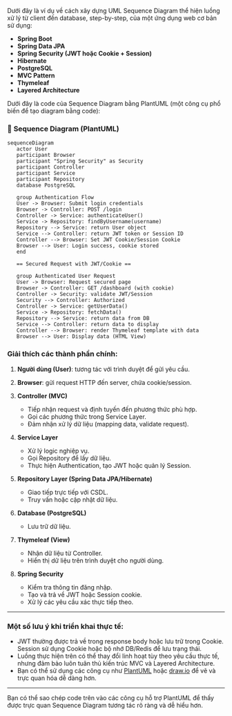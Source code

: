 Dưới đây là ví dụ về cách xây dựng UML Sequence Diagram thể hiện luồng xử lý từ client đến database, step-by-step, của một ứng dụng web cơ bản sử dụng:

- **Spring Boot**
- **Spring Data JPA**
- **Spring Security (JWT hoặc Cookie + Session)**
- **Hibernate**
- **PostgreSQL**
- **MVC Pattern**
- **Thymeleaf**
- **Layered Architecture**

Dưới đây là code của Sequence Diagram bằng PlantUML (một công cụ phổ biến để tạo diagram bằng code):

### 📝 **Sequence Diagram (PlantUML)**

```mermaid
sequenceDiagram
   actor User
   participant Browser
   participant "Spring Security" as Security
   participant Controller
   participant Service
   participant Repository
   database PostgreSQL
   
   group Authentication Flow
   User -> Browser: Submit login credentials
   Browser -> Controller: POST /login
   Controller -> Service: authenticateUser()
   Service -> Repository: findByUsername(username)
   Repository --> Service: return User object
   Service --> Controller: return JWT token or Session ID
   Controller --> Browser: Set JWT Cookie/Session Cookie
   Browser --> User: Login success, cookie stored
   end
   
   == Secured Request with JWT/Cookie ==
   
   group Authenticated User Request
   User -> Browser: Request secured page
   Browser -> Controller: GET /dashboard (with cookie)
   Controller -> Security: validate JWT/Session
   Security --> Controller: Authorized
   Controller -> Service: getUserData()
   Service -> Repository: fetchData()
   Repository --> Service: return data from DB
   Service --> Controller: return data to display
   Controller --> Browser: render Thymeleaf template with data
   Browser --> User: Display data (HTML View)
```

### Giải thích các thành phần chính:

1. **Người dùng (User)**: tương tác với trình duyệt để gửi yêu cầu.
2. **Browser**: gửi request HTTP đến server, chứa cookie/session.
3. **Controller (MVC)**
   - Tiếp nhận request và định tuyến đến phương thức phù hợp.
   - Gọi các phương thức trong Service Layer.
   - Đảm nhận xử lý dữ liệu (mapping data, validate request).

2. **Service Layer**
   - Xử lý logic nghiệp vụ.
   - Gọi Repository để lấy dữ liệu.
   - Thực hiện Authentication, tạo JWT hoặc quản lý Session.

3. **Repository Layer (Spring Data JPA/Hibernate)**
   - Giao tiếp trực tiếp với CSDL.
   - Truy vấn hoặc cập nhật dữ liệu.

4. **Database (PostgreSQL)**
   - Lưu trữ dữ liệu.

4. **Thymeleaf (View)**
   - Nhận dữ liệu từ Controller.
   - Hiển thị dữ liệu trên trình duyệt cho người dùng.

5. **Spring Security**
   - Kiểm tra thông tin đăng nhập.
   - Tạo và trả về JWT hoặc Session cookie.
   - Xử lý các yêu cầu xác thực tiếp theo.

---

### Một số lưu ý khi triển khai thực tế:

- JWT thường được trả về trong response body hoặc lưu trữ trong Cookie. Session sử dụng Cookie hoặc bộ nhớ DB/Redis để lưu trạng thái.
- Luồng thực hiện trên có thể thay đổi linh hoạt tùy theo yêu cầu thực tế, nhưng đảm bảo luôn tuân thủ kiến trúc MVC và Layered Architecture.
- Bạn có thể sử dụng các công cụ như [PlantUML](https://plantuml.com/) hoặc [draw.io](https://app.diagrams.net/) để vẽ và trực quan hóa dễ dàng hơn.

---

Bạn có thể sao chép code trên vào các công cụ hỗ trợ PlantUML để thấy được trực quan Sequence Diagram tương tác rõ ràng và dễ hiểu hơn.